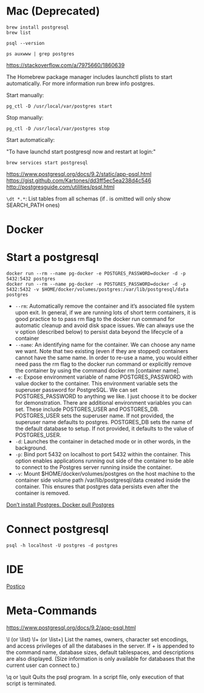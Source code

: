 # Mac (Deprecated)

```
brew install postgresql
brew list

psql --version

ps auxwww | grep postgres
```

https://stackoverflow.com/a/7975660/1860639

The Homebrew package manager includes launchctl plists to start automatically. For more information run brew info postgres.

Start manually:
```
pg_ctl -D /usr/local/var/postgres start
```
Stop manually:
```
pg_ctl -D /usr/local/var/postgres stop
```
Start automatically:

"To have launchd start postgresql now and restart at login:"
```
brew services start postgresql
```



https://www.postgresql.org/docs/9.2/static/app-psql.html
https://gist.github.com/Kartones/dd3ff5ec5ea238d4c546
http://postgresguide.com/utilities/psql.html

`\dt *.*`: List tables from all schemas (if _._ is omitted will only show SEARCH_PATH ones)


# Docker

# Start a postgresql

```
docker run --rm --name pg-docker -e POSTGRES_PASSWORD=docker -d -p 5432:5432 postgres
docker run --rm --name pg-docker -e POSTGRES_PASSWORD=docker -d -p 5432:5432 -v $HOME/docker/volumes/postgres:/var/lib/postgresql/data postgres
```

- `--rm`: Automatically remove the container and it’s associated file system upon exit. In general, if we are running lots of short term containers, it is good practice to to pass rm flag to the docker run command for automatic cleanup and avoid disk space issues. We can always use the v option (described below) to persist data beyond the lifecycle of a container
- `--name`: An identifying name for the container. We can choose any name we want. Note that two existing (even if they are stopped) containers cannot have the same name. In order to re-use a name, you would either need pass the rm flag to the docker run command or explicitly remove the container by using the command docker rm [container name].
- `-e`: Expose environment variable of name POSTGRES_PASSWORD with value docker to the container. This environment variable sets the superuser password for PostgreSQL. We can set POSTGRES_PASSWORD to anything we like. I just choose it to be docker for demonstration. There are additional environment variables you can set. These include POSTGRES_USER and POSTGRES_DB. POSTGRES_USER sets the superuser name. If not provided, the superuser name defaults to postgres. POSTGRES_DB sets the name of the default database to setup. If not provided, it defaults to the value of POSTGRES_USER.
- `-d`: Launches the container in detached mode or in other words, in the background.
- `-p`: Bind port 5432 on localhost to port 5432 within the container. This option enables applications running out side of the container to be able to connect to the Postgres server running inside the container.
- `-v`: Mount $HOME/docker/volumes/postgres on the host machine to the container side volume path /var/lib/postgresql/data created inside the container. This ensures that postgres data persists even after the container is removed.

[Don’t install Postgres. Docker pull Postgres](https://hackernoon.com/dont-install-postgres-docker-pull-postgres-bee20e200198)


# Connect postgresql

```
psql -h localhost -U postgres -d postgres
```

# IDE

[Postico](https://eggerapps.at/postico/)


# Meta-Commands
https://www.postgresql.org/docs/9.2/app-psql.html

\l (or \list)
\l+ (or \list+)
List the names, owners, character set encodings, and access privileges of all the databases in the server. If + is appended to the command name, database sizes, default tablespaces, and descriptions are also displayed. (Size information is only available for databases that the current user can connect to.)

\q or \quit
Quits the psql program. In a script file, only execution of that script is terminated.



